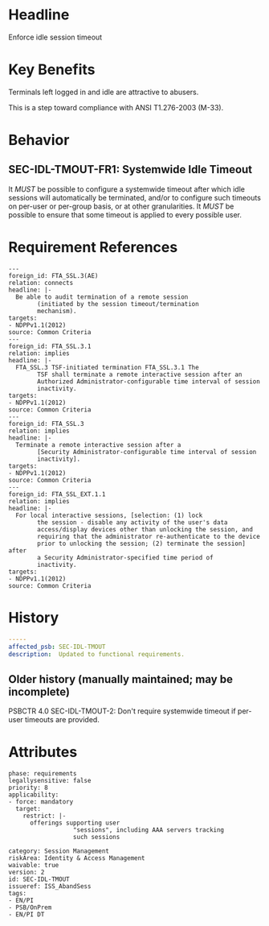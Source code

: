 # Headline

Enforce idle session timeout

# Key Benefits

Terminals left logged in and idle are attractive to abusers.

This is a step toward compliance with ANSI T1.276-2003 (M-33).

# Behavior

## SEC-IDL-TMOUT-FR1: Systemwide Idle Timeout
It _MUST_ be possible to configure a systemwide timeout after which
idle sessions will automatically be terminated, and/or to configure such
timeouts on per-user or per-group basis, or at other granularities. It
_MUST_ be possible to ensure that some timeout is applied to every
possible user.

# Requirement References

    ---
    foreign_id: FTA_SSL.3(AE)
    relation: connects
    headline: |-
      Be able to audit termination of a remote session
            (initiated by the session timeout/termination
            mechanism).
    targets:
    - NDPPv1.1(2012)
    source: Common Criteria
    ---
    foreign_id: FTA_SSL.3.1
    relation: implies
    headline: |-
      FTA_SSL.3 TSF-initiated termination FTA_SSL.3.1 The
            TSF shall terminate a remote interactive session after an
            Authorized Administrator-configurable time interval of session
            inactivity.
    targets:
    - NDPPv1.1(2012)
    source: Common Criteria
    ---
    foreign_id: FTA_SSL.3
    relation: implies
    headline: |-
      Terminate a remote interactive session after a
            [Security Administrator-configurable time interval of session
            inactivity].
    targets:
    - NDPPv1.1(2012)
    source: Common Criteria
    ---
    foreign_id: FTA_SSL_EXT.1.1
    relation: implies
    headline: |-
      For local interactive sessions, [selection: (1) lock
            the session - disable any activity of the user's data
            access/display devices other than unlocking the session, and
            requiring that the administrator re-authenticate to the device
            prior to unlocking the session; (2) terminate the session] after
            a Security Administrator-specified time period of
            inactivity.
    targets:
    - NDPPv1.1(2012)
    source: Common Criteria

# History

```yaml
-----
affected_psb: SEC-IDL-TMOUT
description:  Updated to functional requirements. 

```


## Older history (manually maintained; may be incomplete)

PSBCTR 4.0 SEC-IDL-TMOUT-2: Don't require systemwide timeout if per-user
timeouts are provided.

# Attributes

    phase: requirements
    legallysensitive: false
    priority: 8
    applicability:
    - force: mandatory
      target:
        restrict: |-
          offerings supporting user
                      "sessions", including AAA servers tracking
                      such sessions

    category: Session Management
    riskArea: Identity & Access Management
    waivable: true
    version: 2
    id: SEC-IDL-TMOUT
    issueref: ISS_AbandSess
    tags:
    - EN/PI
    - PSB/OnPrem
    - EN/PI DT
